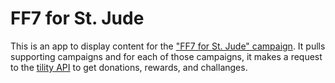 # FF7 for St. Jude

This is an app to display content for the ["FF7 for St. Jude" campaign](https://ff7forstjude.org). It pulls supporting campaigns and for each of those campaigns, it makes a request to the [tility API](https://tiltify.github.io/api) to get donations, rewards, and challanges.
